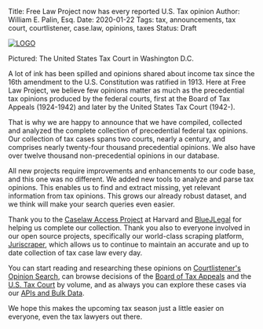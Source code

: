 Title: Free Law Project now has every reported U.S. Tax opinion
Author: William E. Palin, Esq.
Date: 2020-01-22
Tags: tax, announcements, tax court, courtlistener, case.law, opinions, taxes
Status: Draft

<div class="left-image">
    <a href="https://www.ustaxcourt.gov">
        <img src="{static}/images/ustaxcourt.png"
             alt="LOGO"
             title="The U.S. Tax Court in DC"
             class="img-responsive border">
    </a>
    <p class="caption">Pictured: The United States Tax Court in Washington D.C.</p>
</div>
<div class="clearfix"></div>


A lot of ink has been spilled and opinions shared about income tax since the 16th amendment to the U.S. Constitution was ratified in 1913. Here at Free Law Project, we believe few opinions matter as much as the precedential tax opinions produced by the federal courts, first at the Board of Tax Appeals (1924-1942) and later by the United States Tax Court (1942-).  

That is why we are happy to announce that we have compiled, collected and analyzed the complete collection of precedential federal tax opinions. Our collection of tax cases spans two courts, nearly a century, and comprises nearly twenty-four thousand precedential opinions. We also have over twelve thousand non-precedential opinions in our database. 

All new projects require improvements and enhancements to our code base, and this one was no different.  We added new tools to analyze and parse tax opinions.  This enables us to find and extract missing, yet relevant information from tax opinions. This grows our already robust dataset, and we think will make your search queries even easier.

Thank you to the [Caselaw Access Project][cap] at Harvard and [BlueJLegal][bjl] for helping us complete our collection. Thank you also to everyone involved in our open source projects, specifically our world-class scraping platform, [Juriscraper][js], which allows us to continue to maintain an accurate and up to date collection of tax case law every day.

You can start reading and researching these opinions on [Courtlistener's Opinion Search][cl], can browse decisions of the [Board of Tax Appeals][bta] and the [U.S. Tax Court][tc] by volume, and as always you can explore these cases via our [APIs and Bulk Data][api]. 

We hope this makes the upcoming tax season just a little easier on everyone, even the tax lawyers out there.

[bta]: https://www.courtlistener.com/c/B.T.A./
[tc]: https://www.courtlistener.com/c/T.C./
[api]: https://www.courtlistener.com/api/
[cl]: https://www.courtlistener.com/opinion/
[bjl]: https://www.bluejlegal.com/
[cap]: https://case.law/
[js]: {filename}/pages/juriscraper.md